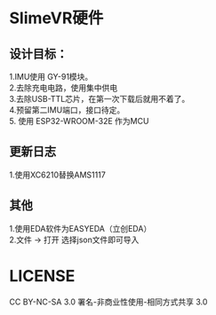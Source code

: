 # SlimeVR硬件  
## 设计目标：  
1.IMU使用 GY-91模块。  
2.去除充电电路，使用集中供电     
3.去除USB-TTL芯片，在第一次下载后就用不着了。  
4.预留第二IMU端口，接口待定。  
5. 使用 ESP32-WROOM-32E 作为MCU

## 更新日志
1.使用XC6210替换AMS1117


## 其他
1.使用EDA软件为EASYEDA（立创EDA）  
2.文件 -> 打开 选择json文件即可导入  

# LICENSE
CC BY-NC-SA 3.0
署名-非商业性使用-相同方式共享 3.0
